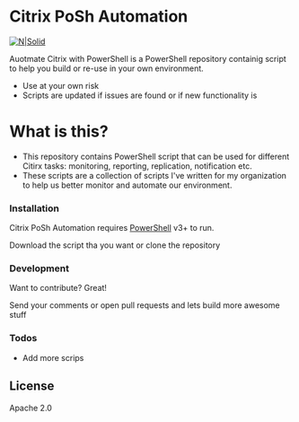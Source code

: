 # Citrix PoSh Automation

[![N|Solid](https://cldup.com/dTxpPi9lDf.thumb.png)](https://nodesource.com/products/nsolid)

Auotmate Citrix with PowerShell is a PowerShell repository containig script to help you build or re-use in your own environment. 

  - Use at your own risk
  - Scripts are updated if issues are found or if new functionality is 

# What is this?

  - This repository contains PowerShell script that can be used for different Citirx tasks: monitoring, reporting, replication, notification etc. 
  - These scripts are a collection of scripts I've written for my organization to help us better monitor and automate our environment. 

### Installation

Citrix PoSh Automation requires [PowerShell](https://docs.microsoft.com/en-us/powershell/scripting/setup/installing-windows-powershell?view=powershell-6) v3+ to run.

Download the script tha you want or clone the repository

### Development

Want to contribute? Great!

Send your comments or open pull requests and lets build more awesome stuff

### Todos

 - Add more scrips

License
----

Apache 2.0
